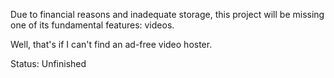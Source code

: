 Due to financial reasons and inadequate storage, this project will be missing one of its fundamental features: videos.

Well, that's if I can't find an ad-free video hoster.

Status: Unfinished
